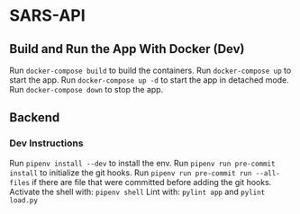 # SARS-API

## Build and Run the App With Docker (Dev)

Run `docker-compose build` to build the containers.
Run `docker-compose up` to start the app.
Run `docker-compose up -d` to start the app in detached mode.
Run `docker-compose down` to stop the app.

## Backend

### Dev Instructions

Run `pipenv install --dev` to install the env.
Run `pipenv run pre-commit install` to initialize the git hooks.
Run `pipenv run pre-commit run --all-files` if there are file that were committed before adding the git hooks.
Activate the shell with: `pipenv shell`
Lint with: `pylint app` and `pylint load.py`
